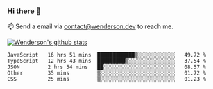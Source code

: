 ### Hi there 👋

<!--
**Wenderson-P/wenderson-p** is a ✨ _special_ ✨ repository because its `README.md` (this file) appears on your GitHub profile.

Here are some ideas to get you started:

- 🔭 I’m currently working on ...
- 🌱 I’m currently learning ...
- 👯 I’m looking to collaborate on ...
- 🤔 I’m looking for help with ...
- 💬 Ask me about ...
- 📫 How to reach me: ...
- 😄 Pronouns: ...
- ⚡ Fun fact: ...
-->

📫  Send a email via contact@wenderson.dev to reach me.

[![Wenderson's github stats](https://github-readme-stats.vercel.app/api?username=wenderson-p&show_icons=true&theme=tokyonight&hide=issues)](https://github.com/wenderson-p/github-readme-stats)

<!--START_SECTION:waka-->
```text
JavaScript   16 hrs 51 mins  ████████████▒░░░░░░░░░░░░   49.72 % 
TypeScript   12 hrs 43 mins  █████████▒░░░░░░░░░░░░░░░   37.54 % 
JSON         2 hrs 54 mins   ██░░░░░░░░░░░░░░░░░░░░░░░   08.57 % 
Other        35 mins         ▒░░░░░░░░░░░░░░░░░░░░░░░░   01.72 % 
CSS          25 mins         ▒░░░░░░░░░░░░░░░░░░░░░░░░   01.23 % 
```
<!--END_SECTION:waka-->
